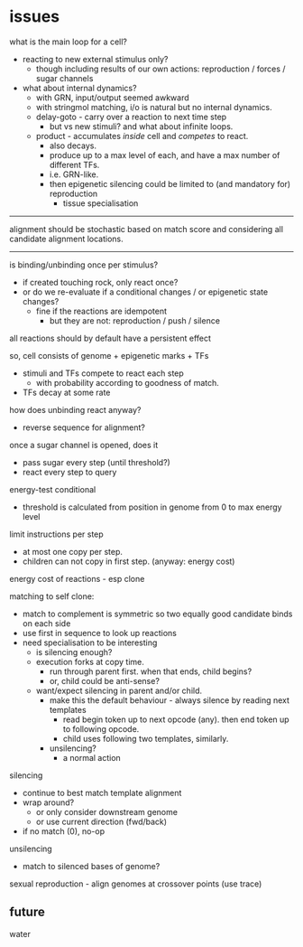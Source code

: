 # issues

what is the main loop for a cell?
  - reacting to new external stimulus only?
    - though including results of our own actions: reproduction / forces / sugar channels
  - what about internal dynamics?
    - with GRN, input/output seemed awkward
    - with stringmol matching, i/o is natural but no internal dynamics.
    - delay-goto - carry over a reaction to next time step
      - but vs new stimuli? and what about infinite loops.
    - product - accumulates *inside* cell and *competes* to react.
      - also decays.
      - produce up to a max level of each, and have a max number of different TFs.
      - i.e. GRN-like.
      - then epigenetic silencing could be limited to (and mandatory for) reproduction
        - tissue specialisation

*********
alignment should be stochastic based on match score
and considering all candidate alignment locations.
*********


is binding/unbinding once per stimulus?
  - if created touching rock, only react once?
  - or do we re-evaluate if a conditional changes / or epigenetic state changes?
    - fine if the reactions are idempotent
      - but they are not: reproduction / push / silence

all reactions should by default have a persistent effect

so, cell consists of genome + epigenetic marks + TFs
  - stimuli and TFs compete to react each step
    - with probability according to goodness of match.
  - TFs decay at some rate

how does unbinding react anyway?
  - reverse sequence for alignment?

once a sugar channel is opened, does it
  - pass sugar every step (until threshold?)
  - react every step to query

energy-test conditional
  - threshold is calculated from position in genome from 0 to max energy level

limit instructions per step
  - at most one copy per step.
  - children can not copy in first step. (anyway: energy cost)

energy cost of reactions - esp clone


matching to self clone:
  - match to complement is symmetric so two equally good candidate binds on each side
  - use first in sequence to look up reactions
  - need specialisation to be interesting
    - is silencing enough?
    - execution forks at copy time.
      - run through parent first. when that ends, child begins?
      - or, child could be anti-sense?
    - want/expect silencing in parent and/or child.
      - make this the default behaviour - always silence by reading next templates
        - read begin token up to next opcode (any). then end token up to following opcode.
        - child uses following two templates, similarly.
      - unsilencing?
        - a normal action

silencing
  - continue to best match template alignment
  - wrap around?
    - or only consider downstream genome
    - or use current direction (fwd/back)
  - if no match (0), no-op

unsilencing
  - match to silenced bases of genome?

sexual reproduction - align genomes at crossover points (use trace)

## future

water
